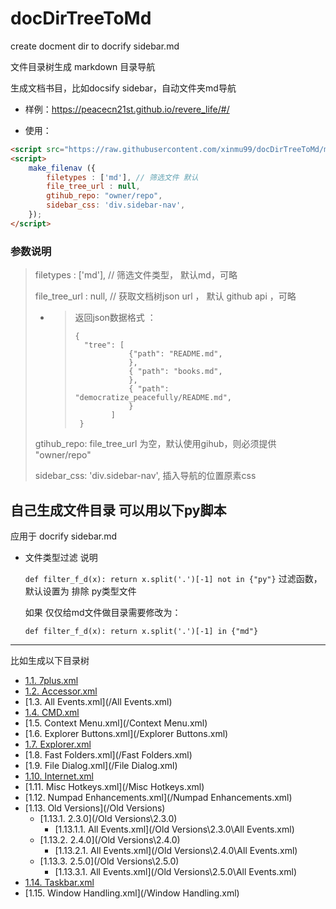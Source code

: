 # docDirTreeToMd

create docment dir to docrify sidebar.md

文件目录树生成 markdown 目录导航  


生成文档书目，比如docsify sidebar，自动文件夹md导航

- 样例：https://peacecn21st.github.io/revere_life/#/


- 使用：

```html
<script src="https://raw.githubusercontent.com/xinmu99/docDirTreeToMd/master/filesidebar.js"> </script>
<script>
    make_filenav ({
        filetypes : ['md'], // 筛选文件 默认
        file_tree_url : null,
        gtihub_repo: "owner/repo",
        sidebar_css: 'div.sidebar-nav',
    });
</script>
```



### 参数说明

> filetypes : ['md'], // 筛选文件类型， 默认md，可略
> 
> file_tree_url : null,  // 获取文档树json url ， 默认 github api ，可略 
>
>   - > 返回json数据格式 ：
>     > ~~~~
>     > {
>     >   "tree": [
>     >             {"path": "README.md",
>     >             },
>     >             { "path": "books.md",
>     >             },
>     >             { "path": "democratize_peacefully/README.md",
>     >             }
>     >     	]
>     >  }
>     > ~~~~
>
>
> gtihub_repo:  file_tree_url  为空，默认使用gihub，则必须提供 "owner/repo"
>  
> sidebar_css: 'div.sidebar-nav',  插入导航的位置原素css



## 自己生成文件目录 可以用以下py脚本



应用于 docrify sidebar.md

- 文件类型过滤 说明

    `def filter_f_d(x): return x.split('.')[-1] not in {"py"}`   过滤函数，默认设置为 排除 py类型文件


  如果  仅仅给md文件做目录需要修改为：

  `def filter_f_d(x): return x.split('.')[-1] in {"md"}`

---
比如生成以下目录树 

- [1.1. 7plus.xml](/7plus.xml)
- [1.2. Accessor.xml](/Accessor.xml)
- [1.3. All Events.xml](/All Events.xml)
- [1.4. CMD.xml](/CMD.xml)
- [1.5. Context Menu.xml](/Context Menu.xml)
- [1.6. Explorer Buttons.xml](/Explorer Buttons.xml)
- [1.7. Explorer.xml](/Explorer.xml)
- [1.8. Fast Folders.xml](/Fast Folders.xml)
- [1.9. File Dialog.xml](/File Dialog.xml)
- [1.10. Internet.xml](/Internet.xml)
- [1.11. Misc Hotkeys.xml](/Misc Hotkeys.xml)
- [1.12. Numpad Enhancements.xml](/Numpad Enhancements.xml)
- [1.13. Old Versions](/Old Versions)
    - [1.13.1. 2.3.0](/Old Versions\2.3.0)
        - [1.13.1.1. All Events.xml](/Old Versions\2.3.0\All Events.xml)
    - [1.13.2. 2.4.0](/Old Versions\2.4.0)
        - [1.13.2.1. All Events.xml](/Old Versions\2.4.0\All Events.xml)
    - [1.13.3. 2.5.0](/Old Versions\2.5.0)
        - [1.13.3.1. All Events.xml](/Old Versions\2.5.0\All Events.xml)
- [1.14. Taskbar.xml](/Taskbar.xml)
- [1.15. Window Handling.xml](/Window Handling.xml)


